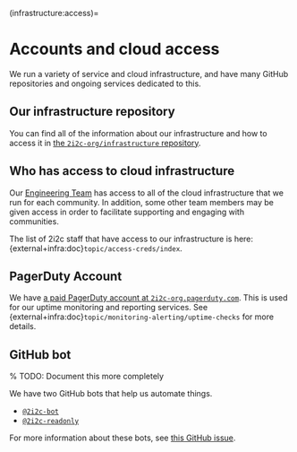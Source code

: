 (infrastructure:access)=
# Accounts and cloud access

We run a variety of service and cloud infrastructure, and have many GitHub repositories and ongoing services dedicated to this.

## Our infrastructure repository

You can find all of the information about our infrastructure and how to access it in [the `2i2c-org/infrastructure` repository](https://infrastructure.2i2c.org).

## Who has access to cloud infrastructure

Our [Engineering Team](engineering:structure) has access to all of the cloud infrastructure that we run for each community.
In addition, some other team members may be given access in order to facilitate supporting and engaging with communities.

The list of 2i2c staff that have access to our infrastructure is here: {external+infra:doc}`topic/access-creds/index`.

## PagerDuty Account

We have [a paid PagerDuty account at `2i2c-org.pagerduty.com`](https://2i2c-org.pagerduty.com/).
This is used for our uptime monitoring and reporting services.
See {external+infra:doc}`topic/monitoring-alerting/uptime-checks` for more details.

## GitHub bot

% TODO: Document this more completely

We have two GitHub bots that help us automate things.

- [`@2i2c-bot`](https://github.com/2i2c-bot)
- [`@2i2c-readonly`](https://github.com/2i2c-readonly)

For more information about these bots, see [this GitHub issue](https://github.com/2i2c-org/meta/issues/867#issuecomment-1943217052).
